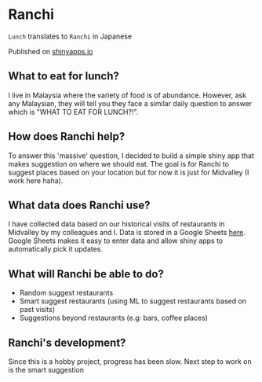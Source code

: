# Ranchi

`Lunch` translates to `Ranchi` in Japanese

Published on [shinyapps.io](https://ashten-anthony.shinyapps.io/ranchi/)

## What to eat for lunch?
I live in Malaysia where the variety of food is of abundance. 
However, ask any Malaysian, they will tell you they face a similar daily question to answer which is "WHAT TO EAT FOR LUNCH?!". 

## How does Ranchi help?
To answer this 'massive' question, I decided to build a simple shiny app that makes suggestion on where we should eat. 
The goal is for Ranchi to suggest places based on your location but for now it is just for Midvalley (I work here haha).

## What data does Ranchi use?
I have collected data based on our historical visits of restaurants in Midvalley by my colleagues and I. 
Data is stored in a Google Sheets [here](https://docs.google.com/spreadsheets/d/1NgSBO6L0MkMbioPnE2F4sJaXUVd-aN2HMKWEfRc5OSU/edit#gid=0). Google Sheets makes it easy to enter data and allow shiny apps to automatically pick it updates. 

## What will Ranchi be able to do?
- Random suggest restaurants
- Smart suggest restaurants (using ML to suggest restaurants based on past visits)
- Suggestions beyond restaurants (e.g: bars, coffee places)

## Ranchi's development?
Since this is a hobby project, progress has been slow. Next step to work on is the smart suggestion
